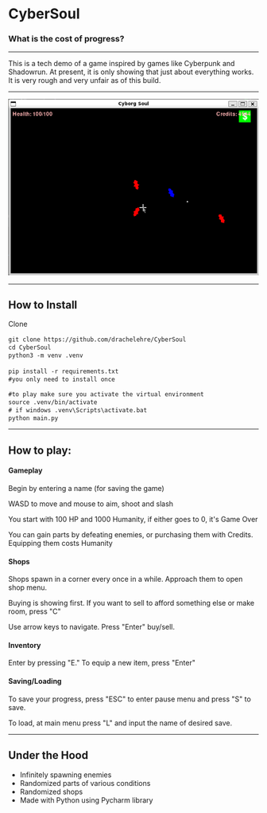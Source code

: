 # CyberSoul
### What is the cost of progress?

---

This is a tech demo of a game inspired by games like Cyberpunk and Shadowrun.
At present, it is only showing that just about everything works. It is very rough and very unfair as of this build.

---

![Coming from all sides](/demo_screen.png)

---

## How to Install

Clone

```
git clone https://github.com/drachelehre/CyberSoul
cd CyberSoul
python3 -m venv .venv

pip install -r requirements.txt
#you only need to install once
```

```
#to play make sure you activate the virtual environment
source .venv/bin/activate
# if windows .venv\Scripts\activate.bat
python main.py
```

---

## How to play:

#### Gameplay

Begin by entering a name (for saving the game)

WASD to move and mouse to aim, shoot and slash

You start with 100 HP and 1000 Humanity, if either goes to 0, it's Game Over

You can gain parts by defeating enemies, or purchasing them with Credits.
Equipping them costs Humanity

#### Shops


Shops spawn in a corner every once in a while. Approach them to open shop menu.

Buying is showing first. If you want to sell to afford something else or make room, press "C"

Use arrow keys to navigate. Press "Enter" buy/sell.

#### Inventory

Enter by pressing "E."
To equip a new item, press "Enter"

#### Saving/Loading

To save your progress, press "ESC" to enter pause menu and press "S" to save.

To load, at main menu press "L" and input the name of desired save.

---

## Under the Hood

- Infinitely spawning enemies
- Randomized parts of various conditions
- Randomized shops
- Made with Python using Pycharm library
